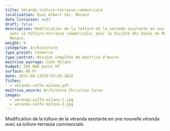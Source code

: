 ```yaml
---
title: Véranda toîture-terrasse commerciale
localisation: Quai Albert Ier, Monaco
date_livraison: null
draft: false
description: Modification de la toîture de la véranda existante en une nouvelle
  avec sa toîture-terrasse commerciale, pour la Société des Bains de Mers de
  Monaco.
weight: 9
categorie: Architecture
type_projet: Commerce
type_contrat: Mission complète de maîtrise d'œuvre
maitrise_ouvrage: Café Milano
budget: 350 000 euros HT
surface: 80 M²
date: 2021-08-13T15:55:16.262Z
fiches:
  - veranda-caffe-milano.pdf
maitrise_oeuvre: Architecte Christian Curau
images:
  - veranda-caffe-milano-1.jpg
  - veranda-caffe-milano-2.jpg
---
```

Modification de la toîture de la véranda existante en une nouvelle véranda avec sa toîture-terrasse commerciale.
